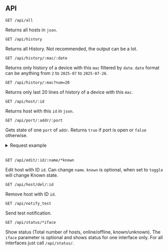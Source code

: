 ## API
```http
GET /api/all
```
Returns all hosts in `json`.


```http
GET /api/history
```
Returns all History. Not recommended, the output can be a lot.

```http
GET /api/history/:mac/:date
```
Returns only history of a device with this `mac` filtered by `date`. `date` format can be anything from `2` to `2025-07` to `2025-07-26`.

```http
GET /api/history/:mac?num=20
```
Returns only last 20 lines of history of a device with this `mac`.


```http
GET /api/host/:id
```
Returns host with this `id` in `json`.


```http
GET /api/port/:addr/:port
```
Gets state of one `port` of `addr`. Returns `true` if port is open or `false` otherwise.
<details>
  <summary>Request example</summary>

```bash
curl http://0.0.0.0:8840/api/port/192.168.2.2/8844
```
</details><br>


```http
GET /api/edit/:id/:name/*known
```
Edit host with ID `id`. Can change `name`. `known` is optional, when set to `toggle` will change Known state.


```http
GET /api/host/del/:id
```
Remove host with ID `id`.


```http
GET /api/notify_test
```
Send test notification.


```http
GET /api/status/*iface
```
Show status (Total number of hosts, online/offline, known/unknown). The `iface` parameter is optional and shows status for one interface only. For all interfaces just call `/api/status/`.